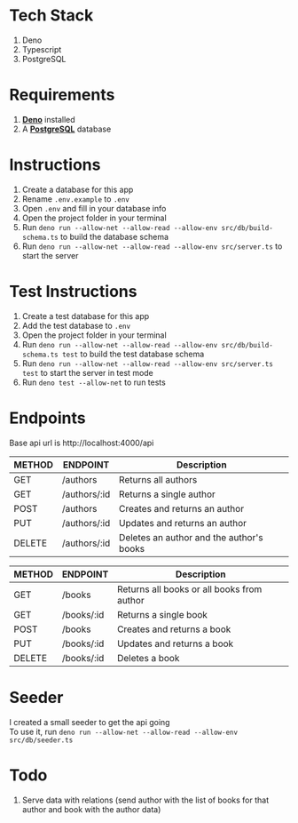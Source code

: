 # Tech Stack

1. Deno
2. Typescript
3. PostgreSQL

# Requirements

1. [**Deno**](https://deno.land/) installed
2. A [**PostgreSQL**](https://www.postgresql.org/) database

# Instructions

1. Create a database for this app
2. Rename `.env.example` to `.env`
3. Open `.env` and fill in your database info
4. Open the project folder in your terminal
5. Run `deno run --allow-net --allow-read --allow-env src/db/build-schema.ts` to build the database schema
6. Run `deno run --allow-net --allow-read --allow-env src/server.ts` to start the server

# Test Instructions

1. Create a test database for this app
2. Add the test database to `.env`
3. Open the project folder in your terminal
4. Run `deno run --allow-net --allow-read --allow-env src/db/build-schema.ts test` to build the test database schema
5. Run `deno run --allow-net --allow-read --allow-env src/server.ts test` to start the server in test mode
6. Run `deno test --allow-net` to run tests

# Endpoints

Base api url is http://localhost:4000/api

| METHOD | ENDPOINT     | Description                              |
| ------ | ------------ | ---------------------------------------- |
| GET    | /authors     | Returns all authors                      |
| GET    | /authors/:id | Returns a single author                  |
| POST   | /authors     | Creates and returns an author            |
| PUT    | /authors/:id | Updates and returns an author            |
| DELETE | /authors/:id | Deletes an author and the author's books |

| METHOD | ENDPOINT   | Description                                |
| ------ | ---------- | ------------------------------------------ |
| GET    | /books     | Returns all books or all books from author |
| GET    | /books/:id | Returns a single book                      |
| POST   | /books     | Creates and returns a book                 |
| PUT    | /books/:id | Updates and returns a book                 |
| DELETE | /books/:id | Deletes a book                             |

# Seeder

I created a small seeder to get the api going\
To use it, run `deno run --allow-net --allow-read --allow-env src/db/seeder.ts`

# Todo

1. Serve data with relations (send author with the list of books for that author and book with the author data)
